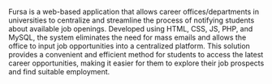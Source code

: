 Fursa is a web-based application that allows career offices/departments in universities to centralize and streamline the process of notifying students about available job openings. Developed using HTML, CSS, JS, PHP, and MySQL, the system eliminates the need for mass emails and allows the office to input job opportunities into a centralized platform. This solution provides a convenient and efficient method for students to access the latest career opportunities, making it easier for them to explore their job prospects and find suitable employment.
